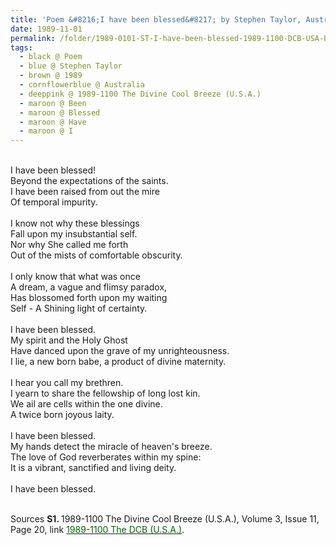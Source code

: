 ```yaml
---
title: 'Poem &#8216;I have been blessed&#8217; by Stephen Taylor, Australia from the 1989-1100 The Divine Cool Breeze (U.S.A.), Volume 3, Issue 11, Page 20'
date: 1989-11-01
permalink: /folder/1989-0101-ST-I-have-been-blessed-1989-1100-DCB-USA-P20
tags:
  - black @ Poem
  - blue @ Stephen Taylor
  - brown @ 1989
  - cornflowerblue @ Australia
  - deeppink @ 1989-1100 The Divine Cool Breeze (U.S.A.)
  - maroon @ Been
  - maroon @ Blessed
  - maroon @ Have
  - maroon @ I      
---
```


<br>
I have been blessed!<br>
Beyond the expectations of the saints.<br>
I have been raised from out the mire<br>
Of temporal impurity.<br>
<br>
I know not why these blessings<br>
Fall upon my insubstantial self.<br>
Nor why She called me forth<br>
Out of the mists of comfortable obscurity.<br>
<br>
I only know that what was once<br>
A dream, a vague and flimsy paradox,<br>
Has blossomed forth upon my waiting<br>
Self - A Shining light of certainty.<br>
<br>
I have been blessed.<br>
My spirit and the Holy Ghost<br>
Have danced upon the grave of my unrighteousness.<br>
I lie, a new born babe, a product of divine maternity.<br>
<br>
I hear you call my brethren.<br>
I yearn to share the fellowship of long lost kin.<br>
We ail are cells within the one divine.<br>
A twice born joyous laity.<br>
<br>
I have been blessed.<br>
My hands detect the miracle of heaven's breeze.<br>
The love of God reverberates within my spine:<br>
It is a vibrant, sanctified and living deity.<br>
<br>
I have been blessed.
<p>

</p>

<br>

<wave-list>
<list-title color="DarkSeaGreen" width="40">Sources</list-title>
  <list-item color="BlanchedAlmond"  width="280"><b>S1. </b> 1989-1100 The Divine Cool Breeze (U.S.A.), Volume 3, Issue 11, Page 20, link <a href="https://b286c762-1c9b-468d-afbf-9f039b298299.usrfiles.com/ugd/b286c7_24ae2f157bad404ebe485654200863a4.pdf"><font color="DarkGreen">1989-1100 The DCB (U.S.A.)</font></a>.</list-item>
</wave-list>